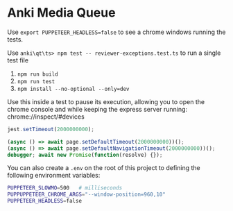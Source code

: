 # Anki Media Queue

Use `export PUPPETEER_HEADLESS=false` to see a chrome windows running the tests.

Use `anki\qt\ts> npm test -- reviewer-exceptions.test.ts` to run a single test file

1. `npm run build`
1. `npm run test`
1. `npm install --no-optional --only=dev`

Use this inside a test to pause its execution, allowing you to open the chrome console
and while keeping the express server running: chrome://inspect/#devices
```js
jest.setTimeout(2000000000);

(async () => await page.setDefaultTimeout(2000000000))();
(async () => await page.setDefaultNavigationTimeout(2000000000))();
debugger; await new Promise(function(resolve) {});
```

You can also create a `.env` on the root of this project to defining the following environment variables:
```bash
PUPPETEER_SLOWMO=500   # milliseconds
PUPPUPPETEER_CHROME_ARGS="--window-position=960,10"
PUPPETEER_HEADLESS=false
```
